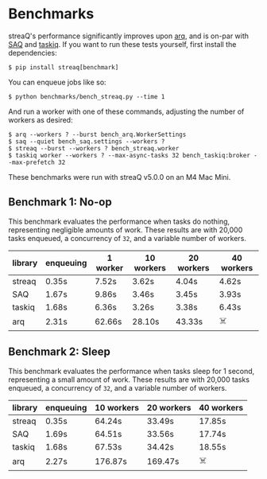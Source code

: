 # Benchmarks

streaQ's performance significantly improves upon [arq](https://github.com/python-arq/arq), and is on-par with [SAQ](https://github.com/tobymao/saq) and [taskiq](https://github.com/taskiq-python/taskiq). If you want to run these tests yourself, first install the dependencies:
```
$ pip install streaq[benchmark]
```

You can enqueue jobs like so:
```
$ python benchmarks/bench_streaq.py --time 1
```

And run a worker with one of these commands, adjusting the number of workers as desired:
```
$ arq --workers ? --burst bench_arq.WorkerSettings
$ saq --quiet bench_saq.settings --workers ?
$ streaq --burst --workers ? bench_streaq.worker
$ taskiq worker --workers ? --max-async-tasks 32 bench_taskiq:broker --max-prefetch 32
```

These benchmarks were run with streaQ v5.0.0 on an M4 Mac Mini.

## Benchmark 1: No-op

This benchmark evaluates the performance when tasks do nothing, representing negligible amounts of work.
These results are with 20,000 tasks enqueued, a concurrency of `32`, and a variable number of workers.

| library  | enqueuing | 1 worker | 10 workers | 20 workers | 40 workers |
| -------- | --------- | -------- | ---------- | ---------- | ---------- |
| streaq   | 0.35s     | 7.52s    | 3.62s      | 4.04s      | 4.62s      |
| SAQ      | 1.67s     | 9.86s    | 3.46s      | 3.45s      | 3.93s      |
| taskiq   | 1.68s     | 6.36s    | 3.26s      | 3.38s      | 6.43s      |
| arq      | 2.31s     | 62.66s   | 28.10s     | 43.33s     | ☠️         |

## Benchmark 2: Sleep

This benchmark evaluates the performance when tasks sleep for 1 second, representing a small amount of work.
These results are with 20,000 tasks enqueued, a concurrency of `32`, and a variable number of workers.

| library  | enqueuing | 10 workers | 20 workers | 40 workers |
| -------- | --------- | ---------- | ---------- | ---------- |
| streaq   | 0.35s     | 64.24s     | 33.49s     | 17.85s     |
| SAQ      | 1.69s     | 64.51s     | 33.56s     | 17.74s     |
| taskiq   | 1.68s     | 67.53s     | 34.42s     | 18.55s     |
| arq      | 2.27s     | 176.87s    | 169.47s    | ☠️         |
